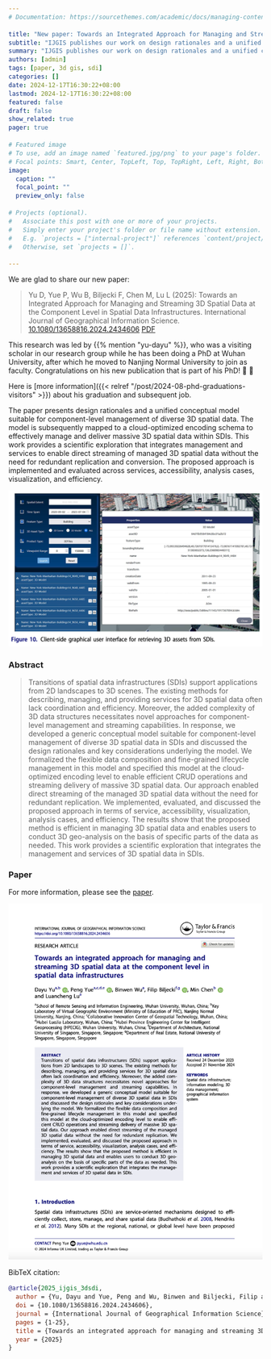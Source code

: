 ```yaml
---
# Documentation: https://sourcethemes.com/academic/docs/managing-content/

title: "New paper: Towards an Integrated Approach for Managing and Streaming 3D Spatial Data at the Component Level in Spatial Data Infrastructures"
subtitle: "IJGIS publishes our work on design rationales and a unified conceptual model suitable for component-level management of diverse 3D spatial data."
summary: "IJGIS publishes our work on design rationales and a unified conceptual model suitable for component-level management of diverse 3D spatial data."
authors: [admin]
tags: [paper, 3d gis, sdi]
categories: []
date: 2024-12-17T16:30:22+08:00
lastmod: 2024-12-17T16:30:22+08:00
featured: false
draft: false
show_related: true
pager: true

# Featured image
# To use, add an image named `featured.jpg/png` to your page's folder.
# Focal points: Smart, Center, TopLeft, Top, TopRight, Left, Right, BottomLeft, Bottom, BottomRight.
image:
  caption: ""
  focal_point: ""
  preview_only: false

# Projects (optional).
#   Associate this post with one or more of your projects.
#   Simply enter your project's folder or file name without extension.
#   E.g. `projects = ["internal-project"]` references `content/project/deep-learning/index.md`.
#   Otherwise, set `projects = []`.

---
```


We are glad to share our new paper:

> Yu D, Yue P, Wu B, Biljecki F, Chen M, Lu L (2025): Towards an Integrated Approach for Managing and Streaming 3D Spatial Data at the Component Level in Spatial Data Infrastructures. International Journal of Geographical Information Science. [<i class="ai ai-doi-square ai"></i> 10.1080/13658816.2024.2434606](https://doi.org/10.1080/13658816.2024.2434606) [<i class="far fa-file-pdf"></i> PDF](/publication/2025-ijgis-3-dsdi/2025-ijgis-3-dsdi.pdf)</i>

This research was led by {{% mention "yu-dayu" %}}, who was a visiting scholar in our research group while he has been doing a PhD at Wuhan University, after which he moved to Nanjing Normal University to join as faculty.
Congratulations on his new publication that is part of his PhD! :raised_hands: :clap:

Here is [more information]({{< relref "/post/2024-08-phd-graduations-visitors" >}}) about his graduation and subsequent job.

The paper presents design rationales and a unified conceptual model suitable for component-level management of diverse 3D spatial data.
The model is subsequently mapped to a cloud-optimized encoding schema to effectively manage and deliver massive 3D spatial data within SDIs.
This work provides a scientific exploration that integrates management and services to enable direct streaming of managed 3D spatial data without the need for redundant replication and conversion.
The proposed approach is implemented and evaluated across services, accessibility, analysis cases, visualization, and efficiency.

![](1.png)


### Abstract

> Transitions of spatial data infrastructures (SDIs) support applications from 2D landscapes to 3D scenes. The existing methods for describing, managing, and providing services for 3D spatial data often lack coordination and efficiency. Moreover, the added complexity of 3D data structures necessitates novel approaches for component-level management and streaming capabilities. In response, we developed a generic conceptual model suitable for component-level management of diverse 3D spatial data in SDIs and discussed the design rationales and key considerations underlying the model. We formalized the flexible data composition and fine-grained lifecycle management in this model and specified this model at the cloud-optimized encoding level to enable efficient CRUD operations and streaming delivery of massive 3D spatial data. Our approach enabled direct streaming of the managed 3D spatial data without the need for redundant replication. We implemented, evaluated, and discussed the proposed approach in terms of service, accessibility, visualization, analysis cases, and efficiency. The results show that the proposed method is efficient in managing 3D spatial data and enables users to conduct 3D geo-analysis on the basis of specific parts of the data as needed. This work provides a scientific exploration that integrates the management and services of 3D spatial data in SDIs.

### Paper 

For more information, please see the [paper](/publication/2025-ijgis-3-dsdi/).

[![](page-one.png)](/publication/2025-ijgis-3-dsdi/)

BibTeX citation:
```bibtex
@article{2025_ijgis_3dsdi,
  author = {Yu, Dayu and Yue, Peng and Wu, Binwen and Biljecki, Filip and Chen, Min and Lu, Luancheng},
  doi = {10.1080/13658816.2024.2434606},
  journal = {International Journal of Geographical Information Science},
  pages = {1-25},
  title = {Towards an integrated approach for managing and streaming 3D spatial data at the component level in spatial data infrastructures},
  year = {2025}
}
```
